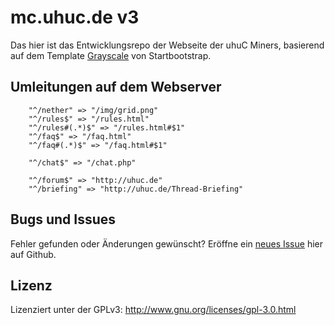 # mc.uhuc.de v3

Das hier ist das Entwicklungsrepo der Webseite der uhuC Miners, basierend auf dem Template [Grayscale](https://github.com/IronSummitMedia/startbootstrap-grayscale) von Startbootstrap.

## Umleitungen auf dem Webserver

		"^/nether" => "/img/grid.png"
		"^/rules$" => "/rules.html"
		"^/rules#(.*)$" => "/rules.html#$1"
		"^/faq$" => "/faq.html"
		"^/faq#(.*)$" => "/faq.html#$1"

		"^/chat$" => "/chat.php"

		"^/forum$" => "http://uhuc.de"
		"^/briefing" => "http://uhuc.de/Thread-Briefing"


## Bugs und Issues

Fehler gefunden oder Änderungen gewünscht? Eröffne ein [neues Issue](https://github.com/uhuc-de/mc-homepage3/issues/) hier auf Github.

## Lizenz

Lizenziert unter der GPLv3: http://www.gnu.org/licenses/gpl-3.0.html


